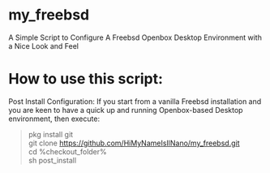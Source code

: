 # my_freebsd 
A Simple Script to Configure A Freebsd Openbox Desktop Environment with a Nice Look and Feel

# How to use this script:
Post Install Configuration:
If you start from a vanilla Freebsd installation and you are keen to have a quick up and running Openbox-based Desktop environment, then execute:

> pkg install git \
> git clone https://github.com/HiMyNameIsIlNano/my_freebsd.git \
> cd %checkout_folder% \
> sh post_install


